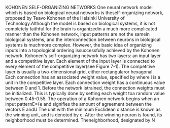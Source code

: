 KOHONEN SELF-ORGANIZING NETWORKS
One neural network model which is based on biological neural networks is theself-organizing network, proposed by Teavo Kohonen of the Helsinki University of Technology.Although the model is based on biological systems, it is not completely faithful for the brain is organizedin a much more complicated manner than the Kohonen network, input patterns are not the samein biological systems, and the interconnection between neurons in biological systems is muchmore complex.  However, the basic idea of organizing inputs into a topological ordering issuccessfully achieved by the Kohonen network.
Kohonen's self-organizing network has two layers: an input layer and a competitive layer. Each element of the input layer is connected to every element of the competitive layer(see Figure 7-1).  The competitive layer is usually a two-dimensional grid, either rectangularor hexagonal.  Each connection has an associated weight value, specified by
where
i is a unit in the competitive layer.
Each connection weight has a continuous value between 0 and 1.  Before the network istrained, the connection weights must be initialized.  This is typically done by setting each weight toa random value between 0.45-0.55.
The operation of a Kohonen network begins when an input patternE={e
and signifies the amount of agreement between the vectors E andU
The unit with the minimum Euclidean distance is known as the winning unit, and is denoted by c.
After the winning neuron is found, its neighborhood must be determined.  Theneighborhood, designated by N

